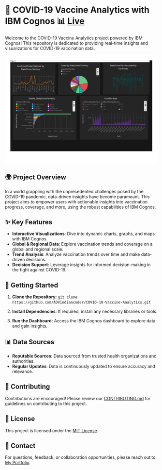 # 🦠 COVID-19 Vaccine Analytics with IBM Cognos 📊 [Live](https://covidvaccineanalysis.netlify.app/)

Welcome to the COVID-19 Vaccine Analytics project powered by IBM Cognos! This repository is dedicated to providing real-time insights and visualizations for COVID-19 vaccination data.

![Dashboard Preview](Dashboard.jpg)

## 🌍 Project Overview

In a world grappling with the unprecedented challenges posed by the COVID-19 pandemic, data-driven insights have become paramount. This project aims to empower users with actionable insights into vaccination progress, coverage, and more, using the robust capabilities of IBM Cognos.

## ✨ Key Features

- **Interactive Visualizations**: Dive into dynamic charts, graphs, and maps with IBM Cognos.
- **Global & Regional Data**: Explore vaccination trends and coverage on a global and regional scale.
- **Trend Analysis**: Analyze vaccination trends over time and make data-driven decisions.
- **Decision Support**: Leverage insights for informed decision-making in the fight against COVID-19.

## 🚀 Getting Started

1. **Clone the Repository**: `git clone https://github.com/ADVindiancoder/COVID-19-Vaccine-Analytics.git`

2. **Install Dependencies**: If required, install any necessary libraries or tools.

3. **Run the Dashboard**: Access the IBM Cognos dashboard to explore data and gain insights.

## 📊 Data Sources

- **Reputable Sources**: Data sourced from trusted health organizations and authorities.
- **Regular Updates**: Data is continuously updated to ensure accuracy and relevance.

## 🤝 Contributing

Contributions are encouraged! Please review our [CONTRIBUTING.md](CONTRIBUTING.md) for guidelines on contributing to this project.

## 📝 License

This project is licensed under the [MIT License](LICENSE).

## 📧 Contact

For questions, feedback, or collaboration opportunities, please reach out to [My Portfolio](https://vinaykumaradv.netlify.app/).
